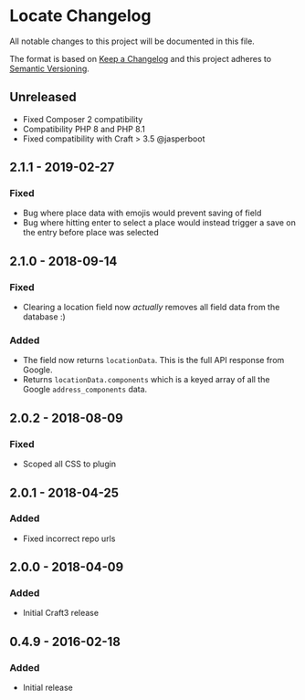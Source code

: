 # Locate Changelog

All notable changes to this project will be documented in this file.

The format is based on [Keep a Changelog](http://keepachangelog.com/) and this project adheres to [Semantic Versioning](http://semver.org/).

## Unreleased
- Fixed Composer 2 compatibility
- Compatibility PHP 8 and PHP 8.1
- Fixed compatibility with Craft > 3.5 @jasperboot

## 2.1.1 - 2019-02-27
### Fixed
- Bug where place data with emojis would prevent saving of field
- Bug where hitting enter to select a place would instead trigger a save on the entry before place was selected

## 2.1.0 - 2018-09-14
### Fixed
- Clearing a location field now *actually* removes all field data from the database :)

### Added
- The field now returns `locationData`. This is the full API response from Google.
- Returns `locationData.components` which is a keyed array of all the Google `address_components` data.

## 2.0.2 - 2018-08-09
### Fixed
- Scoped all CSS to plugin

## 2.0.1 - 2018-04-25
### Added
- Fixed incorrect repo urls

## 2.0.0 - 2018-04-09
### Added
- Initial Craft3 release

## 0.4.9 - 2016-02-18
### Added
- Initial release
